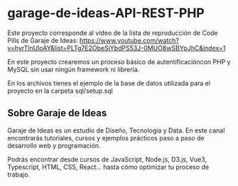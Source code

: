 # garage-de-ideas-API-REST-PHP
Este proyecto corresponde al vídeo de la lista de reproducción de Code Pills de Garaje de Ideas: https://www.youtube.com/watch?v=hyrTlnUIoAY&list=PLTg7E2ObeSjYbdPS53J-0MUO8wSBYpJhC&index=1

En este proyecto crearemos un proceso básico de autentificacióncon PHP y MySQL sin usar ningún framework ni librería.

En los archivos tienes el ejemplo de la base de datos utilizada para el proyecto en la carpeta sql/setup.sql


## Sobre Garaje de Ideas
Garaje de Ideas es un estudio de Diseño, Tecnología y Data. En este canal encontrarás tutoriales, cursos y ejemplos prácticos paso a paso de desarrollo web y programación.

Podrás encontrar desde cursos de JavaScript, Node.js, D3.js, Vue3, Typescript, HTML, CSS, React... hasta cómo optimizar tu proceso de trabajo.
